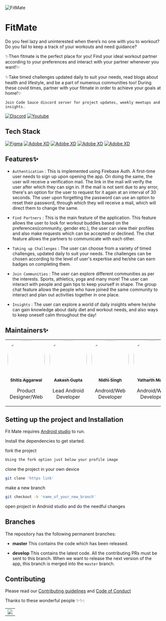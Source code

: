 ﻿![FitMate](https://user-images.githubusercontent.com/71898427/121775809-5cb0ce00-cba7-11eb-8bcb-1cea314a0b37.jpg)

# FitMate 

Do you feel lazy and uninterested when there’s no one with you to workout? Do you fail to keep a track of your workouts and need guidance? 

✨Then fitmate is the perfect place for you! Find your ideal workout partner according to your preferences and interact with your partner whenever you want!✨ 

✨Take timed challenges updated daily to suit your needs, read blogs about health and lifestyle, and be a part of numerous communities too! During these covid times, partner with your fitmate in order to achieve your goals at home!✨
  
`Join Code Sauce discord server for project updates, weekly meetups and insights.`


[![Discord](https://img.shields.io/badge/Discord-7289DA?style=for-the-badge&logo=discord&logoColor=white)](https://discord.gg/32HyKKzjSr) [![Youtube](https://img.shields.io/badge/Youtube-FF4747?style=for-the-badge&logo=youtube&logoColor=white)](https://www.youtube.com/channel/UCCPwX0xdVigPTksRMnpxr6g)&nbsp;

## Tech Stack 



[![Figma](https://img.shields.io/badge/Figma-F24E1E?style=for-the-badge&logo=figma&logoColor=white)]() [![Adobe XD](https://img.shields.io/badge/Adobe%20XD-FF61F6?style=for-the-badge&logo=Adobe%20XD&logoColor=white)]() [![Adobe XD](https://img.shields.io/badge/Android-3DDC84?style=for-the-badge&logo=android&logoColor=white)]() [![Adobe XD](https://img.shields.io/badge/firebase-ffca28?style=for-the-badge&logo=firebase&logoColor=black)]() [![Adobe XD](https://img.shields.io/badge/Kotlin-0095D5?&style=for-the-badge&logo=kotlin&logoColor=white)]() 

## Features✨
- `Authentication` : This is implemented using Firebase Auth. A first-time user needs to sign up upon opening the app. On doing the same, the user will receive a verification mail. The link in the mail will verify the user after which they can sign in. If the mail is not sent due to any error, there's an option for the user to request for it again at an interval of 30 seconds. The user upon forgetting the password can use an option to reset their password, through which they will receive a mail, which will direct them to change the same.  

- `Find Partners` : This is the main feature of the application. This feature allows the user to look for workout buddies based on the preferences(community, gender etc.), the user can view their profiles and also make requests which can be accepted or declined. The chat feature allows the partners to communicate with each other.

- `Taking up Challenges` : The user can choose from a variety of timed challenges, updated daily to suit your needs. The challenges can be chosen according to the level of user's expertise and he/she can earn badges on completing them.

- `Join Communities` : The user can explore different communities as per the interests. Sports, athletics, yoga and many more! The user can interact with people and gain tips to keep yourself in shape. The group chat feature allows the people who have joined the same community to interact and plan out activities together in one place.

- `Insights` : The user can explore a world of daily insights where he/she can gain knowledge about daily diet and workout needs, and also ways to keep oneself calm throughout the day!


## Maintainers✨
<table>
<tr>
<td align="center"><a href="https://github.com/SHITIZ-AGGARWAL"><img src="https://user-images.githubusercontent.com/53532851/120942660-14795200-c748-11eb-8e5d-1f0924f1ed67.jpg?s=100" width="120px;" alt=""  style="border-radius: 50px" /><br /><sub><b>Shitiz Aggarwal</b></sub></a><br /><p>Product Designer/Web</p></td>

<td align="center"><a href="https://github.com/Acash512"><img src="https://user-images.githubusercontent.com/53511962/120997371-c2b2e500-c7a4-11eb-9269-8ea93264414a.jpg" width="120px;" alt=""  style="border-radius: 50px" /><br /><sub><b>Aakash Gupta</b></sub></a><br /><p>Lead Android Developer</p></td>

 <td align="center"><a href="https://github.com/nidhisingh-1"><img src="https://avatars.githubusercontent.com/u/61702147?v=4" width="120px;" alt=""  style="border-radius: 50px" /><br /><sub><b>Nidhi Singh</b></sub></a><br /><p>Android/Web Developer</p></td>

<td align="center"><a href="https://github.com/yatharthmago01"><img src="https://user-images.githubusercontent.com/53532851/120995152-c2b1e580-c7a2-11eb-8c34-910f87bc2cf1.png" width="120px;" alt=""  style="border-radius: 50px" /><br /><sub><b>Yatharth Mago</b></sub></a><br /><p>Android/Web Developer</p></td>

</tr>
</table>


## Setting up the project and Installation

Fit Mate requires [Android studio](https://developer.android.com/studio) to run.

Install the dependencies to get started.

fork the project
```sh
Using the fork option just below your profile image
```
clone the project in your own device
```sh 
git clone 'https link'
```
make a new branch
```sh
git checkout -b 'name_of_your_new_branch' 
```
open project in Android studio and do the needful changes

## Branches

The repository has the following permanent branches:

 * **master** This contains the code which has been released.

 * **develop** This contains the latest code. All the contributing PRs must be sent to this branch. When we want to release the next version of the app, this branch is merged into the `master` branch.

## Contributing
Please read our [Contributing guidelines](https://github.com/Code-Sauce-Official/FitMate/blob/develop/Documentation/CONTRIBUTING.md#contributing-guidelines) and [Code of Conduct](https://github.com/Code-Sauce-Official/FitMate/blob/develop/Documentation/CodeOfConduct.md#code-of-conduct)




Thanks to these wonderful people ✨✨:

<table>
	<tr>
		<td>
			<a href="https://github.com/Code-Sauce-Official/FitMate/graphs/contributors">
  				<img src="https://contrib.rocks/image?repo=Code-Sauce-Official/FitMate" />
			</a>
		</td>
	</tr>
</table>



